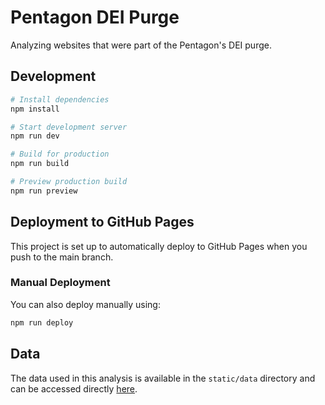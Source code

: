 # Pentagon DEI Purge

Analyzing websites that were part of the Pentagon's DEI purge.

## Development

```bash
# Install dependencies
npm install

# Start development server
npm run dev

# Build for production
npm run build

# Preview production build
npm run preview
```

## Deployment to GitHub Pages

This project is set up to automatically deploy to GitHub Pages when you push to the main branch.

### Manual Deployment

You can also deploy manually using:

```bash
npm run deploy
```

## Data

The data used in this analysis is available in the `static/data` directory and can be accessed directly [here](https://github.com/m-cahana/pentagon_dei_purge/blob/main/static/data/cleaned_titles_with_themes_and_types.csv).
